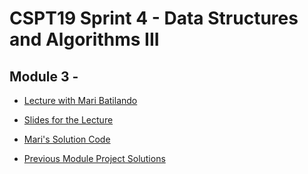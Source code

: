 # CSPT19 Sprint 4 - Data Structures and Algorithms III

## Module 3 - 

* [Lecture with Mari Batilando]()

* [Slides for the Lecture]()

* [Mari's Solution Code]()

* [Previous Module Project Solutions]()

